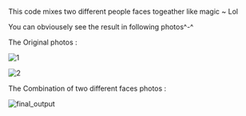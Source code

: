 This code mixes two different people faces togeather like magic ~ Lol

You can obviousely see the result in following photos^-^

The Original photos : 

![1](https://user-images.githubusercontent.com/88210093/140579974-ac84ae3e-3f2a-49c4-81b9-978461d4c9b4.jpg)

![2](https://user-images.githubusercontent.com/88210093/140579987-91a7d229-3161-4a65-8bae-20cfaa122800.jpg)

The Combination of two different faces photos : 

![final_output](https://user-images.githubusercontent.com/88210093/140579988-2fb45acf-b051-4155-90a2-c163eafb87d0.jpg)
